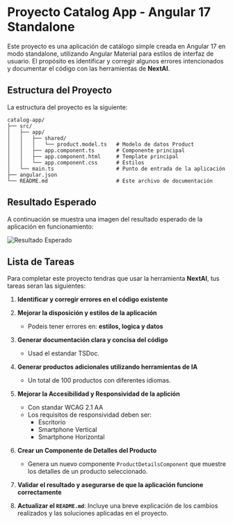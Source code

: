 
# Proyecto Catalog App - Angular 17 Standalone

Este proyecto es una aplicación de catálogo simple creada en Angular 17 en modo standalone, utilizando Angular Material para estilos de interfaz de usuario. El propósito es identificar y corregir algunos errores intencionados y documentar el código con las herramientas de **NextAI**.

## Estructura del Proyecto

La estructura del proyecto es la siguiente:

```plaintext
catalog-app/
├── src/
│   ├── app/
│   │   ├── shared/
│   │   │   └── product.model.ts   # Modelo de datos Product
│   │   ├── app.component.ts       # Componente principal
│   │   ├── app.component.html     # Template principal
│   │   └── app.component.css      # Estilos
│   └── main.ts                    # Punto de entrada de la aplicación
├── angular.json
└── README.md                      # Este archivo de documentación
```


## Resultado Esperado

A continuación se muestra una imagen del resultado esperado de la aplicación en funcionamiento:

![Resultado Esperado](https://i.ibb.co/jyfmsxf/reto-Frontendv2.png)

## Lista de Tareas

Para completar este proyecto tendras que usar la herramienta **NextAI**, tus tareas seran las siguientes:

1. **Identificar y corregir errores en el código existente**

2. **Mejorar la disposición y estilos de la aplicación**
    - Podeis tener errores en: **estilos, logica y datos**

3. **Generar documentación clara y concisa del código**
    - Usad el estandar TSDoc.

4. **Generar productos adicionales utilizando herramientas de IA**
    - Un total de 100 productos con diferentes idiomas.

5. **Mejorar la Accesibilidad y Responsividad de la aplición**
    - Con standar WCAG 2.1 AA
    - Los requisitos de responsividad deben ser:
        - Escritorio
        - Smartphone Vertical
        - Smartphone Horizontal 

6. **Crear un Componente de Detalles del Producto**
    - Genera un nuevo componente `ProductDetailsComponent` que muestre los detalles de un producto seleccionado.

7. **Validar el resultado y asegurarse de que la aplicación funcione correctamente**

8. **Actualizar el `README.md`**: Incluye una breve explicación de los cambios realizados y las soluciones aplicadas en el proyecto.